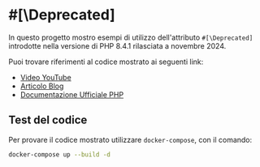 # #[\Deprecated]

In questo progetto mostro esempi di utilizzo dell'attributo `#[\Deprecated]`
introdotte nella versione di PHP 8.4.1 rilasciata a novembre 2024.

Puoi trovare riferimenti al codice mostrato ai seguenti link:

- [Video YouTube](https://youtu.be/gfZKxyDC_lU)
- [Articolo Blog](https://scrivocodice.it/attributo-deprecated-php-8-4/)
- [Documentazione Ufficiale PHP](https://www.php.net/releases/8.4/en.php)


## Test del codice
Per provare il codice mostrato utilizzare `docker-compose`, con il comando:

```bash
docker-compose up --build -d
```
